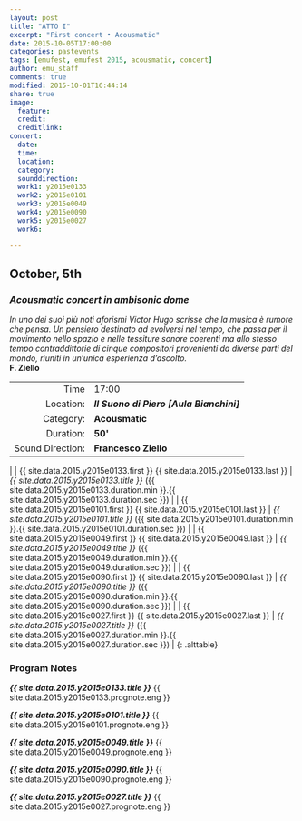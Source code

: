 ```yaml
---
layout: post
title: "ATTO I"
excerpt: "First concert • Acousmatic"
date: 2015-10-05T17:00:00
categories: pastevents
tags: [emufest, emufest 2015, acousmatic, concert]
author: emu_staff
comments: true
modified: 2015-10-01T16:44:14
share: true
image:
  feature:
  credit:
  creditlink:
concert:
  date:
  time:
  location:
  category:
  sounddirection:
  work1: y2015e0133
  work2: y2015e0101
  work3: y2015e0049
  work4: y2015e0090
  work5: y2015e0027
  work6:

---
```


## October, 5th

### *Acousmatic concert in ambisonic dome*

*In uno dei suoi più noti aforismi Victor Hugo scrisse che la musica è rumore che pensa.
Un pensiero destinato ad evolversi nel tempo, che passa per il movimento nello spazio e nelle tessiture sonore coerenti ma allo stesso tempo contraddittorie di cinque compositori provenienti da diverse parti del mondo,
riuniti in un’unica esperienza d’ascolto.*    
**F. Ziello**

|  |  |
|------------:|:------------|
| Time | 17:00 |
| Location: | ***Il Suono di Piero [Aula Bianchini]*** |
| Category: | **Acousmatic** |
| Duration: | **50'** |
| Sound Direction: | **Francesco Ziello** |
|
| {{ site.data.2015.y2015e0133.first }} {{ site.data.2015.y2015e0133.last }} | *{{ site.data.2015.y2015e0133.title }}* ({{ site.data.2015.y2015e0133.duration.min }}.{{ site.data.2015.y2015e0133.duration.sec }}) |
| {{ site.data.2015.y2015e0101.first }} {{ site.data.2015.y2015e0101.last }} | *{{ site.data.2015.y2015e0101.title }}* ({{ site.data.2015.y2015e0101.duration.min }}.{{ site.data.2015.y2015e0101.duration.sec }}) |
| {{ site.data.2015.y2015e0049.first }} {{ site.data.2015.y2015e0049.last }} | *{{ site.data.2015.y2015e0049.title }}* ({{ site.data.2015.y2015e0049.duration.min }}.{{ site.data.2015.y2015e0049.duration.sec }}) |
| {{ site.data.2015.y2015e0090.first }} {{ site.data.2015.y2015e0090.last }} | *{{ site.data.2015.y2015e0090.title }}* ({{ site.data.2015.y2015e0090.duration.min }}.{{ site.data.2015.y2015e0090.duration.sec }}) |
| {{ site.data.2015.y2015e0027.first }} {{ site.data.2015.y2015e0027.last }} | *{{ site.data.2015.y2015e0027.title }}* ({{ site.data.2015.y2015e0027.duration.min }}.{{ site.data.2015.y2015e0027.duration.sec }}) |
{: .alttable}

<!-- Time: **17:00**    
Location: ***Il Suono di Piero [Aula Bianchini]***    
Category: **Acousmatic**    
Duration: **50'**    
Sound Direction: **Francesco Ziello**     -->

<!-- - {{ site.data.2015.y2015e0133.first }} {{ site.data.2015.y2015e0133.last }} • *{{ site.data.2015.y2015e0133.title }}* ({{ site.data.2015.y2015e0133.duration.min }}.{{ site.data.2015.y2015e0133.duration.sec }})
- {{ site.data.2015.y2015e0101.first }} {{ site.data.2015.y2015e0101.last }} • *{{ site.data.2015.y2015e0101.title }}* ({{ site.data.2015.y2015e0101.duration.min }}.{{ site.data.2015.y2015e0101.duration.sec }})
- {{ site.data.2015.y2015e0049.first }} {{ site.data.2015.y2015e0049.last }} • *{{ site.data.2015.y2015e0049.title }}* ({{ site.data.2015.y2015e0049.duration.min }}.{{ site.data.2015.y2015e0049.duration.sec }})
- {{ site.data.2015.y2015e0090.first }} {{ site.data.2015.y2015e0090.last }} • *{{ site.data.2015.y2015e0090.title }}* ({{ site.data.2015.y2015e0090.duration.min }}.{{ site.data.2015.y2015e0090.duration.sec }})
- {{ site.data.2015.y2015e0027.first }} {{ site.data.2015.y2015e0027.last }} • *{{ site.data.2015.y2015e0027.title }}* ({{ site.data.2015.y2015e0027.duration.min }}.{{ site.data.2015.y2015e0027.duration.sec }}) -->

### Program Notes

***{{ site.data.2015.y2015e0133.title }}*** {{ site.data.2015.y2015e0133.prognote.eng }}

***{{ site.data.2015.y2015e0101.title }}*** {{ site.data.2015.y2015e0101.prognote.eng }}

***{{ site.data.2015.y2015e0049.title }}*** {{ site.data.2015.y2015e0049.prognote.eng }}

***{{ site.data.2015.y2015e0090.title }}*** {{ site.data.2015.y2015e0090.prognote.eng }}

***{{ site.data.2015.y2015e0027.title }}*** {{ site.data.2015.y2015e0027.prognote.eng }}
